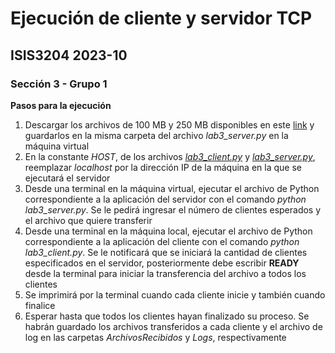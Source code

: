 # Ejecución de cliente y servidor TCP
## ISIS3204 2023-10
### Sección 3 - Grupo 1

**Pasos para la ejecución**

1. Descargar los archivos de 100 MB y 250 MB disponibles en este [link](https://uniandes-my.sharepoint.com/:u:/g/personal/jp_martinezp1_uniandes_edu_co/EbFFCwdiGFJBvFdDJ40gZ3MBh6xnwq74i03U5ECAyZlbgg?e=lKcfvx) y guardarlos en la misma carpeta del archivo *lab3_server.py* en la máquina virtual
2. En la constante *HOST*, de los archivos [*lab3_client.py*](./lab3_client.py) y [*lab3_server.py*](./lab3_server.py), reemplazar *localhost* por la dirección IP de la máquina en la que se ejecutará el servidor
3. Desde una terminal en la máquina virtual, ejecutar el archivo de Python correspondiente a la aplicación del servidor con el comando *python lab3_server.py*. Se le pedirá ingresar el número de clientes esperados y el archivo que quiere transferir
4. Desde una terminal en la máquina local, ejecutar el archivo de Python correspondiente a la aplicación del cliente con el comando *python lab3_client.py*. Se le notificará que se iniciará la cantidad de clientes especificados en el servidor, posteriormente debe escribir **READY** desde la terminal para iniciar la transferencia del archivo a todos los clientes
5. Se imprimirá por la terminal cuando cada cliente inicie y también cuando finalice
6. Esperar hasta que todos los clientes hayan finalizado su proceso. Se habrán guardado los archivos transferidos a cada cliente y el archivo de log en las carpetas *ArchivosRecibidos* y *Logs*, respectivamente
